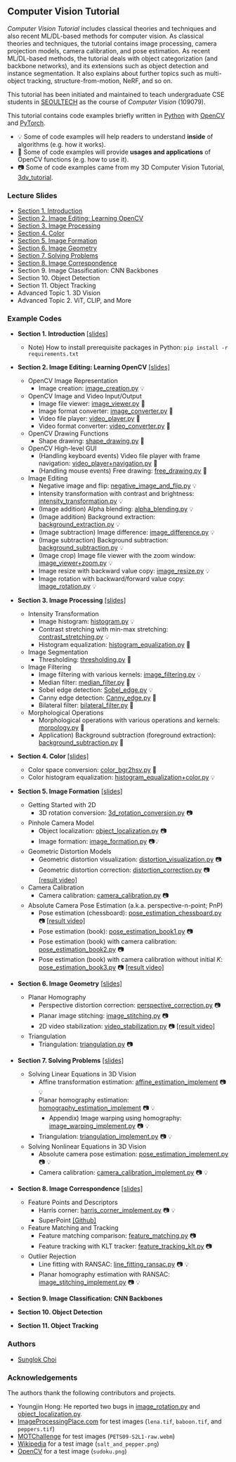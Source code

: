 ## Computer Vision Tutorial

_Computer Vision Tutorial_ includes classical theories and techniques and also recent ML/DL-based methods for computer vision. As classical theories and techniques, the tutorial contains image processing, camera projection models, camera calibration, and pose estimation. As recent ML/DL-based methods, the tutorial deals with object categorization (and backbone networks), and its extensions such as object detection and instance segmentation. It also explains about further topics such as multi-object tracking, structure-from-motion, NeRF, and so on.

This tutorial has been initiated and maintained to teach undergraduate CSE students in [SEOULTECH](https://en.seoultech.ac.kr/) as the course of _Computer Vision_ (109079).

This tutorial contains code examples briefly written in [Python](https://python.org/) with [OpenCV](https://opencv.org/) and [PyTorch](https://pytorch.org/).
* :bulb: Some of code examples will help readers to understand **inside** of algorithms (e.g. how it works).
* :wrench: Some of code examples will provide **usages and applications** of OpenCV functions (e.g. how to use it).
* :camera: Some of code examples came from my 3D Computer Vision Tutorial, [3dv_tutorial](https://github.com/mint-lab/3dv_tutorial).



### Lecture Slides
* [Section 1. Introduction](https://github.com/mint-lab/cv_tutorial/blob/master/slides/01_introduction.pdf)
* [Section 2. Image Editing: Learning OpenCV](https://github.com/mint-lab/cv_tutorial/blob/master/slides/02_image_editing.pdf)
* [Section 3. Image Processing](https://github.com/mint-lab/cv_tutorial/blob/master/slides/03_image_processing.pdf)
* [Section 4. Color](https://github.com/mint-lab/cv_tutorial/blob/master/slides/04_color.pdf)
* [Section 5. Image Formation](https://github.com/mint-lab/cv_tutorial/blob/master/slides/05_image_formation.pdf)
* [Section 6. Image Geometry](https://github.com/mint-lab/cv_tutorial/blob/master/slides/06_image_geometry.pdf)
* [Section 7. Solving Problems](https://github.com/mint-lab/cv_tutorial/blob/master/slides/07_solving_problems.pdf)
* [Section 8. Image Correspondence](https://github.com/mint-lab/cv_tutorial/blob/master/slides/08_image_correspondence.pdf)
* Section 9. Image Classification: CNN Backbones
* Section 10. Object Detection
* Section 11. Object Tracking
* Advanced Topic 1. 3D Vision
* Advanced Topic 2. ViT, CLIP, and More


### Example Codes
* **Section 1. Introduction** [[slides]](https://github.com/mint-lab/cv_tutorial/blob/master/slides/01_introduction.pdf)
  * Note) How to install prerequisite packages in Python: `pip install -r requirements.txt`

* **Section 2. Image Editing: Learning OpenCV** [[slides]](https://github.com/mint-lab/cv_tutorial/blob/master/slides/02_image_editing.pdf)
  * OpenCV Image Representation
    * Image creation: [image_creation.py](https://github.com/mint-lab/cv_tutorial/blob/master/examples/image_creation.py) :bulb:
  * OpenCV Image and Video Input/Output
    * Image file viewer: [image_viewer.py](https://github.com/mint-lab/cv_tutorial/blob/master/examples/image_viewer.py) :wrench:
    * Image format converter: [image_converter.py](https://github.com/mint-lab/cv_tutorial/blob/master/examples/image_converter.py) :wrench:
    * Video file player: [video_player.py](https://github.com/mint-lab/cv_tutorial/blob/master/examples/video_player.py) :wrench:
    * Video format converter: [video_converter.py](https://github.com/mint-lab/cv_tutorial/blob/master/examples/video_converter.py) :wrench:
  * OpenCV Drawing Functions
    * Shape drawing: [shape_drawing.py](https://github.com/mint-lab/cv_tutorial/blob/master/examples/shape_drawing.py) :wrench:
  * OpenCV High-level GUI
    * (Handling keyboard events) Video file player with frame navigation: [video_player+navigation.py](https://github.com/mint-lab/cv_tutorial/blob/master/examples/video_player%2Bnavigation.py) :wrench:
    * (Handling mouse events) Free drawing: [free_drawing.py](https://github.com/mint-lab/cv_tutorial/blob/master/examples/free_drawing.py) :wrench:
  * Image Editing
    * Negative image and flip: [negative_image_and_flip.py](https://github.com/mint-lab/cv_tutorial/blob/master/examples/negative_image_and_flip.py) :bulb:
    * Intensity transformation with contrast and brightness: [intensity_transformation.py](https://github.com/mint-lab/cv_tutorial/blob/master/examples/intensity_transformation.py) :bulb:
    * (Image addition) Alpha blending: [alpha_blending.py](https://github.com/mint-lab/cv_tutorial/blob/master/examples/alpha_blending.py) :bulb:
    * (Image addition) Background extraction: [background_extraction.py](https://github.com/mint-lab/cv_tutorial/blob/master/examples/background_extraction.py) :bulb:
    * (Image subtraction) Image difference: [image_difference.py](https://github.com/mint-lab/cv_tutorial/blob/master/examples/image_difference.py) :bulb:
    * (Image subtraction) Background subtraction: [background_subtraction.py](https://github.com/mint-lab/cv_tutorial/blob/master/examples/background_subtraction.py) :bulb:
    * (Image crop) Image file viewer with the zoom window: [image_viewer+zoom.py](https://github.com/mint-lab/cv_tutorial/blob/master/examples/image_viewer%2Bzoom.py) :bulb:
    * Image resize with backward value copy: [image_resize.py](https://github.com/mint-lab/cv_tutorial/blob/master/examples/image_resize.py) :bulb:
    * Image rotation with backward/forward value copy: [image_rotation.py](https://github.com/mint-lab/cv_tutorial/blob/master/examples/image_rotation.py) :bulb:

* **Section 3. Image Processing** [[slides]](https://github.com/mint-lab/cv_tutorial/blob/master/slides/03_image_processing.pdf)
  * Intensity Transformation
    * Image histogram: [histogram.py](https://github.com/mint-lab/cv_tutorial/blob/master/examples/histogram.py) :bulb:
    * Contrast stretching with min-max stretching: [contrast_stretching.py](https://github.com/mint-lab/cv_tutorial/blob/master/examples/contrast_stretching.py) :bulb:
    * Histogram equalization: [histogram_equalization.py](https://github.com/mint-lab/cv_tutorial/blob/master/examples/histogram_equalization.py) :wrench:
  * Image Segmentation
    * Thresholding: [thresholding.py](https://github.com/mint-lab/cv_tutorial/blob/master/examples/thresholding.py) :wrench:
  * Image Filtering
    * Image filtering with various kernels: [image_filtering.py](https://github.com/mint-lab/cv_tutorial/blob/master/examples/image_filtering.py) :bulb:
    * Median filter: [median_filter.py](https://github.com/mint-lab/cv_tutorial/blob/master/examples/median_filter.py) :wrench:
    * Sobel edge detection: [Sobel_edge.py](https://github.com/mint-lab/cv_tutorial/blob/master/examples/Sobel_edge.py) :bulb:
    * Canny edge detection: [Canny_edge.py](https://github.com/mint-lab/cv_tutorial/blob/master/examples/Canny_edge.py) :wrench:
    * Bilateral filter: [bilateral_filter.py](https://github.com/mint-lab/cv_tutorial/blob/master/examples/bilateral_filter.py) :wrench:
  * Morphological Operations
    * Morphological operations with various operations and kernels: [morpology.py](https://github.com/mint-lab/cv_tutorial/blob/master/examples/morpology.py) :wrench:
    * Application) Background subtraction (foreground extraction): [background_subtraction.py](https://github.com/mint-lab/cv_tutorial/blob/master/examples/background_subtraction.py) :wrench:

* **Section 4. Color** [[slides]](https://github.com/mint-lab/cv_tutorial/blob/master/slides/04_color.pdf)
  * Color space conversion: [color_bgr2hsv.py](https://github.com/mint-lab/cv_tutorial/blob/master/examples/color_bgr2hsv.py) :wrench:
  * Color histogram equalization: [histogram_equalization+color.py](https://github.com/mint-lab/cv_tutorial/blob/master/examples/histogram_equalization+color.py) :bulb:

* **Section 5. Image Formation** [[slides]](https://github.com/mint-lab/cv_tutorial/blob/master/slides/05_image_formation.pdf)
  * Getting Started with 2D
    * 3D rotation conversion: [3d_rotation_conversion.py](https://github.com/mint-lab/3dv_tutorial/blob/master/examples/3d_rotation_conversion.py) :camera:
  * Pinhole Camera Model
    * Object localization: [object_localization.py](https://github.com/mint-lab/3dv_tutorial/blob/master/examples/object_localization.py) :camera:
    * Image formation: [image_formation.py](https://github.com/mint-lab/3dv_tutorial/blob/master/examples/image_formation.py) :camera::bulb: 
  * Geometric Distortion Models
    * Geometric distortion visualization: [distortion_visualization.py](https://github.com/mint-lab/3dv_tutorial/blob/master/examples/distortion_visualization.py) :camera:
    * Geometric distortion correction: [distortion_correction.py](https://github.com/mint-lab/3dv_tutorial/blob/master/examples/distortion_correction.py) :camera: [[result video]](https://youtu.be/HKetupWh4V8)
  * Camera Calibration
    * Camera calibration: [camera_calibration.py](https://github.com/mint-lab/3dv_tutorial/blob/master/examples/camera_calibration.py) :camera:
  * Absolute Camera Pose Estimation (a.k.a. perspective-n-point; PnP)
    * Pose estimation (chessboard): [pose_estimation_chessboard.py](https://github.com/mint-lab/3dv_tutorial/blob/master/examples/pose_estimation_chessboard.py) :camera: [[result video]](https://youtu.be/4nA1OQGL-ig)
    * Pose estimation (book): [pose_estimation_book1.py](https://github.com/mint-lab/3dv_tutorial/blob/master/examples/pose_estimation_book1.py) :camera:
    * Pose estimation (book) with camera calibration: [pose_estimation_book2.py](https://github.com/mint-lab/3dv_tutorial/blob/master/examples/pose_estimation_book2.py) :camera:
    * Pose estimation (book) with camera calibration without initial $K$: [pose_estimation_book3.py](https://github.com/mint-lab/3dv_tutorial/blob/master/examples/pose_estimation_book3.py) :camera: [[result video]](https://youtu.be/GYp4h0yyB3Y)

* **Section 6. Image Geometry** [[slides]](https://github.com/mint-lab/cv_tutorial/blob/master/slides/06_image_geometry.pdf)
  * Planar Homography
    * Perspective distortion correction: [perspective_correction.py](https://github.com/mint-lab/3dv_tutorial/blob/master/examples/perspective_correction.py) :camera:
    * Planar image stitching: [image_stitching.py](https://github.com/mint-lab/3dv_tutorial/blob/master/examples/image_stitching.py) :camera:
    * 2D video stabilization: [video_stabilization.py](https://github.com/mint-lab/3dv_tutorial/blob/master/examples/video_stabilization.py) :camera: [[result video]](https://youtu.be/be_dzYicEzI)
  * Triangulation
    * Triangulation: [triangulation.py](https://github.com/mint-lab/3dv_tutorial/blob/master/examples/triangulation.py) :camera:

* **Section 7. Solving Problems** [[slides]](https://github.com/mint-lab/cv_tutorial/blob/master/slides/07_solving_problems.pdf)
  * Solving Linear Equations in 3D Vision
    * Affine transformation estimation: [affine_estimation_implement](https://github.com/mint-lab/3dv_tutorial/blob/master/examples/affine_estimation_implement.py) :camera: :bulb:
    * Planar homography estimation: [homography_estimation_implement](https://github.com/mint-lab/3dv_tutorial/blob/master/examples/homography_estimation_implement.py) :camera: :bulb:
      * Appendix) Image warping using homography: [image_warping_implement.py](https://github.com/mint-lab/3dv_tutorial/blob/master/examples/image_warping_implement.py) :camera: :bulb:
    * Triangulation: [triangulation_implement.py](https://github.com/mint-lab/3dv_tutorial/blob/master/examples/triangulation_implement.py) :camera: :bulb:
  * Solving Nonlinear Equations in 3D Vision
    * Absolute camera pose estimation: [pose_estimation_implement.py](https://github.com/mint-lab/3dv_tutorial/blob/master/examples/pose_estimation_implement.py) :camera: :bulb:
    * Camera calibration: [camera_calibration_implement.py](https://github.com/mint-lab/3dv_tutorial/blob/master/examples/camera_calibration_implement.py) :camera: :bulb:

* **Section 8. Image Correspondence** [[slides]](https://github.com/mint-lab/cv_tutorial/blob/master/slides/08_image_correspondence.pdf)
  * Feature Points and Descriptors
    * Harris corner: [harris_corner_implement.py](https://github.com/mint-lab/3dv_tutorial/blob/master/examples/harris_corner_implement.py) :camera: :bulb:
    * SuperPoint [[Github]](https://github.com/magicleap/SuperPointPretrainedNetwork)
  * Feature Matching and Tracking
    * Feature matching comparison: [feature_matching.py](https://github.com/mint-lab/3dv_tutorial/blob/master/examples/feature_matching.py) :camera:
    * Feature tracking with KLT tracker: [feature_tracking_klt.py](https://github.com/mint-lab/3dv_tutorial/blob/master/examples/feature_tracking_klt.py) :camera:
  * Outlier Rejection
    * Line fitting with RANSAC: [line_fitting_ransac.py](https://github.com/mint-lab/3dv_tutorial/blob/master/examples/line_fitting_ransac.py) :camera: :bulb:
    * Planar homography estimation with RANSAC: [image_stitching_implement.py](https://github.com/mint-lab/3dv_tutorial/blob/master/examples/image_stitching_implement.py) :camera: :bulb:

* **Section 9. Image Classification: CNN Backbones**
* **Section 10. Object Detection**
* **Section 11. Object Tracking**



### Authors
* [Sunglok Choi](https://github.com/sunglok)



### Acknowledgements
The authors thank the following contributors and projects.

* Youngjin Hong: He reported two bugs in [image_rotation.py](https://github.com/mint-lab/cv_tutorial/blob/master/examples/image_rotation.py) and [object_localization.py](https://github.com/mint-lab/3dv_tutorial/blob/master/examples/object_localization.py).
* [ImageProcessingPlace.com](https://www.imageprocessingplace.com/root_files_V3/image_databases.htm) for test images (`lena.tif`, `baboon.tif`, and `peppers.tif`)
* [MOTChallenge](https://motchallenge.net/vis/PETS09-S2L1) for test images (`PETS09-S2L1-raw.webm`)
* [Wikipedia](https://en.wikipedia.org/wiki/Salt-and-pepper_noise) for a test image (`salt_and_pepper.png`)
* [OpenCV](https://github.com/opencv/opencv/tree/4.x/samples/data) for a test image (`sudoku.png`)

